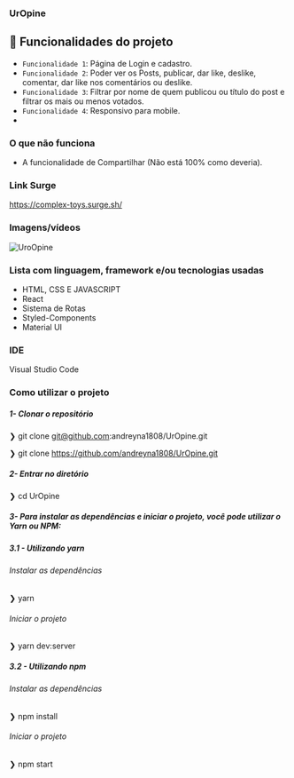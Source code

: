 ### UrOpine

## :hammer: Funcionalidades do projeto
- `Funcionalidade 1`: Página de Login e cadastro.
- `Funcionalidade 2`: Poder ver os Posts, publicar, dar like, deslike, comentar, dar like nos comentários ou deslike.
- `Funcionalidade 3`: Filtrar por nome de quem publicou ou título do post e filtrar os mais ou menos votados.
- `Funcionalidade 4`: Responsivo para mobile.
- 
### O que não funciona
- A funcionalidade de Compartilhar (Não está 100% como deveria).

### Link Surge 
https://complex-toys.surge.sh/

### Imagens/vídeos
![UroOpine](https://user-images.githubusercontent.com/87716793/156919990-57b8c592-fb9b-4289-a61c-efd01ccef92f.gif)

### Lista com linguagem, framework e/ou tecnologias usadas
- HTML, CSS E JAVASCRIPT
- React
- Sistema de Rotas
- Styled-Components
- Material UI

### IDE
Visual Studio Code

### Como utilizar o projeto

##### 1- Clonar o repositório
  ❯ git clone git@github.com:andreyna1808/UrOpine.git

  ❯ git clone https://github.com/andreyna1808/UrOpine.git

  ##### 2- Entrar no diretório
  ❯ cd UrOpine
  
##### 3- Para instalar as dependências e iniciar o projeto, você pode utilizar o Yarn ou NPM:

##### 3.1 - Utilizando yarn

 ###### Instalar as dependências
  ❯ yarn

###### Iniciar o projeto
  ❯ yarn dev:server
  
##### 3.2 - Utilizando npm

 ###### Instalar as dependências
  ❯ npm install

 ###### Iniciar o projeto
  ❯ npm start

